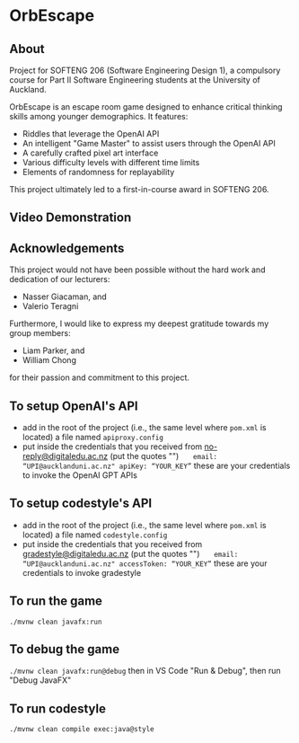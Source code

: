 # OrbEscape

## About
Project for SOFTENG 206 (Software Engineering Design 1), a compulsory course for Part II Software Engineering students at the University of Auckland.

OrbEscape is an escape room game designed to enhance critical thinking skills among younger demographics. It features:

* Riddles that leverage the OpenAI API
* An intelligent "Game Master" to assist users through the OpenAI API
* A carefully crafted pixel art interface
* Various difficulty levels with different time limits
* Elements of randomness for replayability

This project ultimately led to a first-in-course award in SOFTENG 206.

## Video Demonstration

## Acknowledgements
This project would not have been possible without the hard work and dedication of our lecturers:
* Nasser Giacaman, and
* Valerio Teragni

Furthermore, I would like to express my deepest gratitude towards my group members:
* Liam Parker, and
* William Chong

for their passion and commitment to this project.

## To setup OpenAI's API

- add in the root of the project (i.e., the same level where `pom.xml` is located) a file named `apiproxy.config`
- put inside the credentials that you received from no-reply@digitaledu.ac.nz (put the quotes "")
  `    email: “UPI@aucklanduni.ac.nz"
    apiKey: “YOUR_KEY”
   `
  these are your credentials to invoke the OpenAI GPT APIs

## To setup codestyle's API

- add in the root of the project (i.e., the same level where `pom.xml` is located) a file named `codestyle.config`
- put inside the credentials that you received from gradestyle@digitaledu.ac.nz (put the quotes "")
  `    email: “UPI@aucklanduni.ac.nz"
    accessToken: “YOUR_KEY”
   `
  these are your credentials to invoke gradestyle

## To run the game

`./mvnw clean javafx:run`

## To debug the game

`./mvnw clean javafx:run@debug` then in VS Code "Run & Debug", then run "Debug JavaFX"

## To run codestyle

`./mvnw clean compile exec:java@style`
